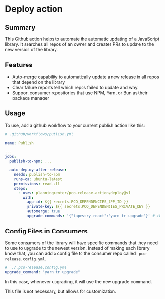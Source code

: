 # Deploy action

## Summary

This Github action helps to automate the automatic updating of a JavaScript library.
It searches all repos of an owner and creates PRs to update to the new version of the library.

## Features

- Auto-merge capability to automatically update a new release in all repos that depend on the library
- Clear failure reports tell which repos failed to update and why.
- Support consumer repositories that use NPM, Yarn, or Bun as their package manager

## Usage

To use, add a github workflow to your current publish action like this:

```yml
# .github/workflows/publish.yml

name: Publish

---
jobs:
  publish-to-npm: ...

  auto-deploy-after-release:
    needs: publish-to-npm
    runs-on: ubuntu-latest
    permissions: read-all
    steps:
      - uses: planningcenter/pco-release-action/deploy@v1
        with:
          app-id: ${{ secrets.PCO_DEPENDENCIES_APP_ID }}
          private-key: ${{ secrets.PCO_DEPENDENCIES_PRIVATE_KEY }}
          automerge: true
          upgrade-commands: '{"tapestry-react":"yarn tr upgrade"}' # this is assuming that you're upgrading
```

## Config Files in Consumers

Some consumers of the library will have specific commands that they need to use to upgrade to the newest version. Instead of making each library know that, you can add a config file to the consumer repo called `.pco-release.config.yml`.

```yml
# `./.pco-release.config.yml`
upgrade_command: "yarn tr upgrade"
```

In this case, whenever upgrading, it will use the new upgrade command.

This file is not necessary, but allows for customization.

